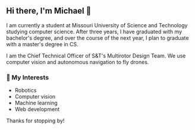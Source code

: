 ## Hi there, I'm Michael 👋

I am currently a student at Missouri University of Science and Technology studying computer science.
After three years, I have graduated with my bachelor's degree, and over the course of the next year, I plan to graduate with a master's degree in CS.


I am the Chief Technical Officer of S&T's Multirotor Design Team. We use computer vision and autonomous navigation to fly drones. 

### 🔭 My Interests

- Robotics
- Computer vision
- Machine learning
- Web development

Thanks for stopping by!
